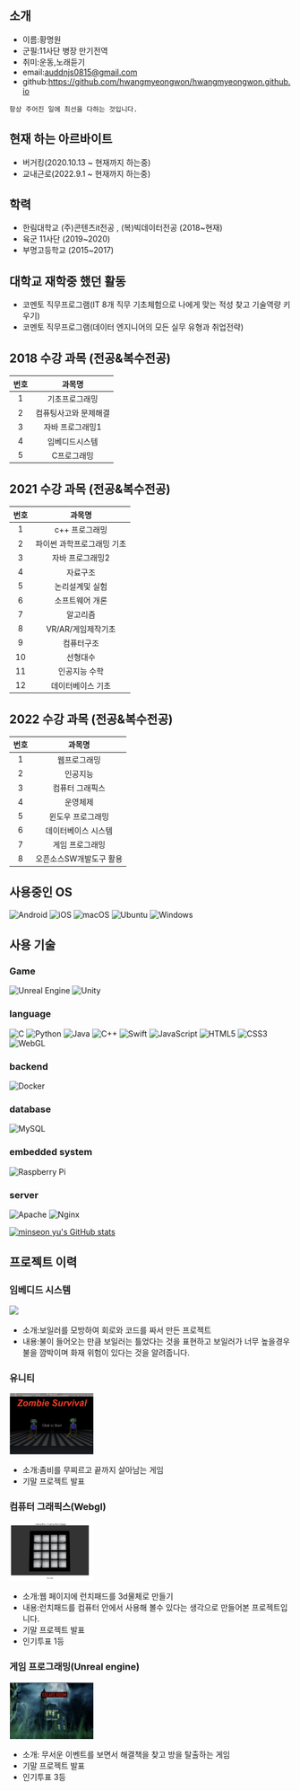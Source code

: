 

## 소개
 - 이름:황명원
 - 군필:11사단 병장 만기전역
 - 취미:운동,노래듣기
 - email:auddnjs0815@gmail.com
 - github:https://github.com/hwangmyeongwon/hwangmyeongwon.github.io
 
```
항상 주어진 일에 최선을 다하는 것입니다.
```

## 현재 하는 아르바이트
- 버거킹(2020.10.13 ~ 현재까지 하는중)
- 교내근로(2022.9.1 ~ 현재까지 하는중)

## 학력
- 한림대학교 (주)콘텐츠it전공 , (복)빅데이터전공 (2018~현재)
- 육군 11사단 (2019~2020)
- 부명고등학교 (2015~2017)

## 대학교 재학중 했던 활동
- 코멘토 직무프로그램(IT 8개 직무 기초체험으로 나에게 맞는 적성 찾고 기술역량 키우기)
- 코멘토 직무프로그램(데이터 엔지니어의 모든 실무 유형과 취업전략)

## 2018 수강 과목 (전공&복수전공)
|번호|과목명|
|:---:|:---:|
|1|기초프로그래밍|
|2|컴퓨팅사고와 문제해결|
|3|자바 프로그래밍1|
|4|임베디드시스템|
|5|C프로그래밍|

## 2021 수강 과목 (전공&복수전공)
|번호|과목명|
|:---:|:---:|
|1|c++ 프로그래밍|
|2|파이썬 과학프로그래밍 기초|
|3|자바 프로그래밍2|
|4|자료구조|
|5|논리설계및 실험|
|6|소프트웨어 개론|
|7|알고리즘|
|8|VR/AR/게임제작기초|
|9|컴퓨터구조|
|10|선형대수|
|11|인공지능 수학|
|12|데이터베이스 기초|


## 2022 수강 과목 (전공&복수전공)
|번호|과목명|
|:---:|:---:|
|1|웹프로그래밍|
|2|인공지능|
|3|컴퓨터 그래픽스|
|4|운영체제|
|5|윈도우 프로그래밍|
|6|데이터베이스 시스템|
|7|게임 프로그래밍|
|8|오픈소스SW개발도구 활용|

## 사용중인 OS
![Android](https://img.shields.io/badge/Android-3DDC84?style=for-the-badge&logo=android&logoColor=white)
![iOS](https://img.shields.io/badge/iOS-000000?style=for-the-badge&logo=ios&logoColor=white)
![macOS](https://img.shields.io/badge/mac%20os-000000?style=for-the-badge&logo=macos&logoColor=F0F0F0)
![Ubuntu](https://img.shields.io/badge/Ubuntu-E95420?style=for-the-badge&logo=ubuntu&logoColor=white)
![Windows](https://img.shields.io/badge/Windows-0078D6?style=for-the-badge&logo=windows&logoColor=white)


## 사용 기술

### Game
![Unreal Engine](https://img.shields.io/badge/unrealengine-%23313131.svg?style=for-the-badge&logo=unrealengine&logoColor=white)
![Unity](https://img.shields.io/badge/unity-%23000000.svg?style=for-the-badge&logo=unity&logoColor=white)

### language
![C](https://img.shields.io/badge/c-%2300599C.svg?style=for-the-badge&logo=c&logoColor=white)
![Python](https://img.shields.io/badge/python-3670A0?style=for-the-badge&logo=python&logoColor=ffdd54)
![Java](https://img.shields.io/badge/java-%23ED8B00.svg?style=for-the-badge&logo=java&logoColor=white)
![C++](https://img.shields.io/badge/c++-%2300599C.svg?style=for-the-badge&logo=c%2B%2B&logoColor=white)
![Swift](https://img.shields.io/badge/swift-F54A2A?style=for-the-badge&logo=swift&logoColor=white)
![JavaScript](https://img.shields.io/badge/javascript-%23323330.svg?style=for-the-badge&logo=javascript&logoColor=%23F7DF1E)
![HTML5](https://img.shields.io/badge/html5-%23E34F26.svg?style=for-the-badge&logo=html5&logoColor=white)
![CSS3](https://img.shields.io/badge/css3-%231572B6.svg?style=for-the-badge&logo=css3&logoColor=white)
![WebGL](https://img.shields.io/badge/WebGL-990000?logo=webgl&logoColor=white&style=for-the-badge)


### backend
![Docker](https://img.shields.io/badge/docker-%230db7ed.svg?style=for-the-badge&logo=docker&logoColor=white)

### database
![MySQL](https://img.shields.io/badge/mysql-%2300f.svg?style=for-the-badge&logo=mysql&logoColor=white)

### embedded system
![Raspberry Pi](https://img.shields.io/badge/-RaspberryPi-C51A4A?style=for-the-badge&logo=Raspberry-Pi)

### server
![Apache](https://img.shields.io/badge/apache-%23D42029.svg?style=for-the-badge&logo=apache&logoColor=white)
![Nginx](https://img.shields.io/badge/nginx-%23009639.svg?style=for-the-badge&logo=nginx&logoColor=white)

[![minseon yu's GitHub stats](https://github-readme-stats.vercel.app/api?username=hwangmyeongwon)](https://github.com/hwangmyeongwon/github-readme-stats)

## 프로젝트 이력

### 임베디드 시스템
<img src='./images/embedded.PNG' width="150" />

- 소개:보일러를 모방하여 회로와 코드를 짜서 만든 프로젝트
- 내용:불이 들어오는 만큼 보일러는 틀었다는 것을 표현하고 보일러가 너무 높을경우 불을 깜박이며 화재 위험이 있다는 것을 알려줍니다.

### 유니티
<img src='./images/ZombieSurvival.png' width="150" />

- 소개:좀비를 무찌르고 끝까지 살아남는 게임
- 기말 프로젝트 발표

### 컴퓨터 그래픽스(Webgl)
<img src='./images/LunchPad.png' width="150" />

- 소개:웹 페이지에 런치패드를 3d물체로 만들기
- 내용:런치패드를 컴퓨터 안에서 사용해 볼수 있다는 생각으로 만들어본 프로젝트입니다.
- 기말 프로젝트 발표
- 인기투표 1등

### 게임 프로그래밍(Unreal engine)
<img src='./images/EscapeRoom.png' width="150"/>

- 소개: 무서운 이벤트를 보면서 해결책을 찾고 방을 탈출하는 게임
- 기말 프로젝트 발표
- 인기투표 3등
